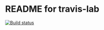 # README for travis-lab

[![Build status](https://travis-ci.org/Murerr/travis-lab.svg?master)](https://travis-ci.org/Murerr)